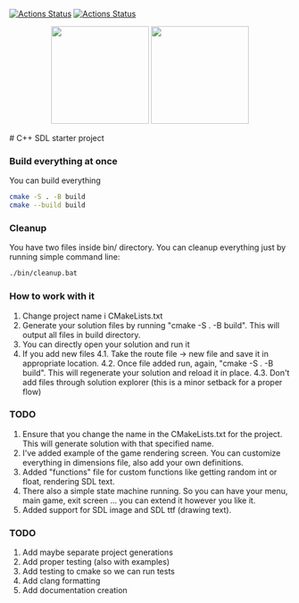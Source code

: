 
[![Actions Status](https://github.com/TheLartians/ModernCppStarter/workflows/Windows/badge.svg)](https://github.com/mmartincevic/CppSDLBoilerplate)
[![Actions Status](https://github.com/TheLartians/ModernCppStarter/workflows/Ubuntu/badge.svg)](https://github.com/mmartincevic/CppSDLBoilerplate)

<p align="center">
  <img src="https://repository-images.githubusercontent.com/254842585/4dfa7580-7ffb-11ea-99d0-46b8fe2f4170" height="175" width="auto" />
  <img src="https://icon.icepanel.io/Technology/svg/Simple-DirectMedia-Layer-%28SDL%29.svg" height="175" width="auto" />
</p>
# C++ SDL starter project


### Build everything at once

You can build everything

```bash
cmake -S . -B build
cmake --build build
```

### Cleanup

You have two files inside bin/ directory. You can cleanup everything just by running simple command line:

```bash
./bin/cleanup.bat
```

### How to work with it

  1. Change project name i CMakeLists.txt
  2. Generate your solution files by running "cmake -S . -B build". This will output all files in build directory.
  3. You can directly open your solution and run it 
  4. If you add new files
    4.1. Take the route file -> new file and save it in appropriate location. 
    4.2. Once file added run, again, "cmake -S . -B build". This will regenerate your solution and reload it in place.
    4.3. Don't add files through solution explorer (this is a minor setback for a proper flow)
  

### TODO

  1. Ensure that you change the name in the CMakeLists.txt for the project. This will generate solution with that specified name.
  2. I've added example of the game rendering screen. You can customize everything in dimensions file, also add your own definitions.
  3. Added "functions" file for custom functions like getting random int or float, rendering SDL text.
  4. There also a simple state machine running. So you can have your menu, main game, exit screen ... you can extend it however you like it.
  5. Added support for SDL image and SDL ttf (drawing text).

### TODO

1. Add maybe separate project generations
2. Add proper testing (also with examples)
3. Add testing to cmake so we can run tests
4. Add clang formatting
5. Add documentation creation
